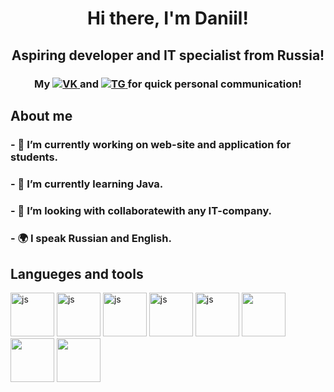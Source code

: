 <div id="header" align="center">
  <h1>Hi there, I'm Daniil! </h1>
    <h2>Aspiring developer and IT specialist from Russia! </h2>
</div>
<div id="header" align="center">
 <h3> My <a href="Вконтакте-https://vk.com/daan_ballan">
    <img src="https://img.shields.io/badge/Вконтакте-blue?style-for-the-badge&logo=VK&logoColor=white"
    alt="VK"</>
  </a>
  and <a href="telegram-https://t.me/+79210328952">
    <img src="https://img.shields.io/badge/Telegram-white?style-for-the-badge&logo=Telegram&logoColor=blue"
    alt="TG"</>
  </a> for quick personal communication! </h3>
</div>
<div> 
<h2> About me </h2> 
<h3> - 🔭 I’m currently working on web-site and application for students. </h3>
<h3> - 🌱 I’m currently learning Java. </h3>
<h3> - 👯 I’m looking with collaboratewith any IT-company. </h3>
<h3> - 🌍 I speak Russian and English. </h3> 
</div>
<h2> Langueges and tools </h2>
<img src="https://cdn.jsdelivr.net/gh/devicons/devicon@latest/icons/java/java-plain-wordmark.svg" title="js" width="70" height="70" />
<img src="https://cdn.jsdelivr.net/gh/devicons/devicon@latest/icons/csharp/csharp-original.svg" title="js" width="70" height="70" />
<img src="https://cdn.jsdelivr.net/gh/devicons/devicon@latest/icons/microsoftsqlserver/microsoftsqlserver-original.svg" title="js" width="70" height="70" />
<img src="https://cdn.jsdelivr.net/gh/devicons/devicon@latest/icons/html5/html5-original.svg" title="js" width="70" height="70" />
<img src="https://cdn.jsdelivr.net/gh/devicons/devicon@latest/icons/css3/css3-original.svg" title="js" width="70" height="70" />
<img src="https://cdn.jsdelivr.net/gh/devicons/devicon@latest/icons/visualstudio/visualstudio-original.svg" width="70" height="70" />
<img src="https://cdn.jsdelivr.net/gh/devicons/devicon@latest/icons/intellij/intellij-original.svg" width="70" height="70" />
<img src="https://cdn.jsdelivr.net/gh/devicons/devicon@latest/icons/androidstudio/androidstudio-original.svg" width="70" height="70" />
<!--
**Loby-Dy/Loby-Dy** is a ✨ _special_ ✨ repository because its `README.md` (this file) appears on your GitHub profile.


-->
